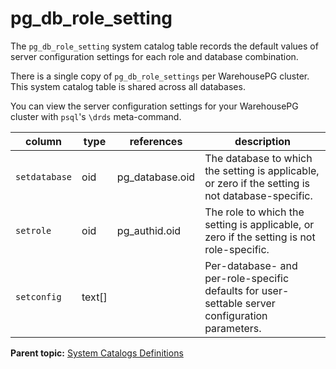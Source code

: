 # pg_db_role_setting 

The `pg_db_role_setting` system catalog table records the default values of server configuration settings for each role and database combination.

There is a single copy of `pg_db_role_settings` per WarehousePG cluster. This system catalog table is shared across all databases.

You can view the server configuration settings for your WarehousePG cluster with `psql`'s `\drds` meta-command.

|column|type|references|description|
|------|----|----------|-----------|
|`setdatabase`|oid|pg\_database.oid|The database to which the setting is applicable, or zero if the setting is not database-specific.|
|`setrole`|oid|pg\_authid.oid|The role to which the setting is applicable, or zero if the setting is not role-specific.|
|`setconfig`|text\[\]| |Per-database- and per-role-specific defaults for user-settable server configuration parameters.|

**Parent topic:** [System Catalogs Definitions](../system_catalogs/catalog_ref-html.html)

